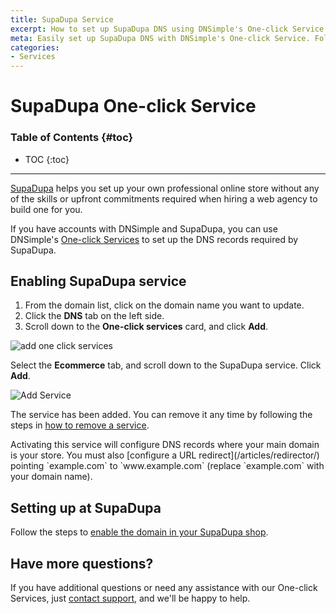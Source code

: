 ```yaml
---
title: SupaDupa Service
excerpt: How to set up SupaDupa DNS using DNSimple's One-click Service.
meta: Easily set up SupaDupa DNS with DNSimple's One-click Service. Follow our step-by-step guide to streamline your DNS management and enhance your online presence.
categories:
- Services
---
```


# SupaDupa One-click Service

### Table of Contents {#toc}

* TOC
{:toc}

---

[SupaDupa](http://supadupa.me) helps you set up your own professional online store without any of the skills or upfront commitments required when hiring a web agency to build one for you.

If you have accounts with DNSimple and SupaDupa, you can use DNSimple's [One-click Services](/categories/services/) to set up the DNS records required by SupaDupa.

## Enabling SupaDupa service

1. From the domain list, click on the domain name you want to update.
1. Click the **DNS** tab on the left side.
1. Scroll down to the **One-click services** card, and click **Add**.

![add one click services](/files/one-click-services.png)

Select the **Ecommerce** tab, and scroll down to the SupaDupa service. Click **Add**.

![Add Service](/files/services-supadupa.png)

The service has been added. You can remove it any time by following the steps in [how to remove a service](/articles/services/#removing-services).

<info>
Activating this service will configure DNS records where your main domain is your store. You must also [configure a URL redirect](/articles/redirector/) pointing `example.com` to `www.example.com` (replace `example.com` with your domain name).
</info>

## Setting up at SupaDupa

Follow the steps to [enable the domain in your SupaDupa shop](https://support.supadupa.me/en/articles/29502-other-domain-registrar).

## Have more questions?

If you have additional questions or need any assistance with our One-click Services, just [contact support](https://dnsimple.com/feedback), and we'll be happy to help.
